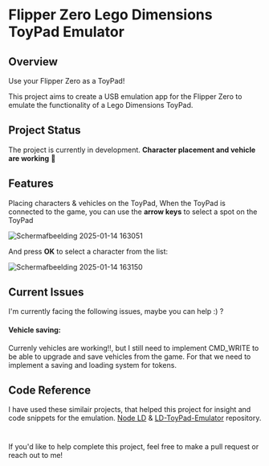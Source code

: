 # Flipper Zero Lego Dimensions ToyPad Emulator
## Overview

Use your Flipper Zero as a ToyPad!

This project aims to create a USB emulation app for the Flipper Zero to emulate the functionality of a Lego Dimensions ToyPad.

## Project Status
The project is currently in development. **Character placement and vehicle are working** 🎉

## Features
Placing characters & vehicles on the ToyPad,
When the ToyPad is connected to the game, you can use the **arrow keys** to select a spot on the ToyPad

![Schermafbeelding 2025-01-14 163051](https://github.com/user-attachments/assets/e62fb2bd-8ee1-4b7e-9271-cc68068758d9)

And press **OK** to select a character from the list:

![Schermafbeelding 2025-01-14 163150](https://github.com/user-attachments/assets/9f47cb9d-1990-476e-adb0-3872d39496f8)

## Current Issues
I'm currently facing the following issues, maybe you can help :) ?

#### Vehicle saving:
Currenly vehicles are working!!, but I still need to implement CMD_WRITE to be able to upgrade and save vehicles from the game. For that we need to implement a saving and loading system for tokens.

## Code Reference
I have used these similair projects, that helped this project for insight and code snippets for the emulation. [Node LD](https://github.com/AlinaNova21/node-ld) & [LD-ToyPad-Emulator](https://github.com/Berny23/LD-ToyPad-Emulator) repository.

#
If you'd like to help complete this project, feel free to make a pull request or reach out to me!
